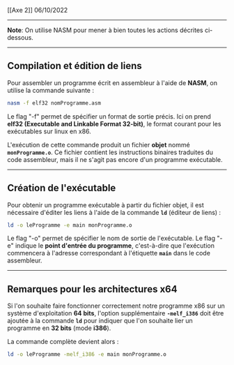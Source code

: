 [[Axe 2]]
06/10/2022
****
**Note**: On utilise NASM pour mener à bien toutes les actions décrites ci-dessous.
****
## Compilation et édition de liens

Pour assembler un programme écrit en assembleur à l'aide de **NASM**, on utilise la commande suivante :
```bash
nasm -f elf32 nomProgramme.asm
```

Le flag "-f" permet de spécifier un format de sortie précis. Ici on prend **elf32 (Executable and Linkable Format 32-bit)**, le format courant pour les exécutables sur linux en x86.


L'exécution de cette commande produit un fichier **objet** nommé **`monProgramme.o`**. Ce fichier contient les instructions binaires traduites du code assembleur, mais il ne s'agit pas encore d'un programme exécutable.


****
## Création de l'exécutable

Pour obtenir un programme exécutable à partir du fichier objet, il est nécessaire d'éditer les liens à l'aide de la commande **`ld`** (éditeur de liens) :
```bash
ld -o leProgramme -e main monProgramme.o
```

Le flag "-o" permet de spécifier le nom de sortie de l'exécutable. Le flag "-e" indique le **point d'entrée du programme**, c'est-à-dire que l'exécution commencera à l'adresse correspondant à l'étiquette **`main`** dans le code assembleur.


****
## Remarques pour les architectures x64

Si l'on souhaite faire fonctionner correctement notre programme x86 sur un système d'exploitation **64 bits**, l'option supplémentaire **`-melf_i386`** doit être ajoutée à la commande **`ld`** pour indiquer que l'on souhaite lier un programme en **32 bits** (mode **i386**).

La commande complète devient alors :
```bash
ld -o leProgramme -melf_i386 -e main monProgramme.o
```
